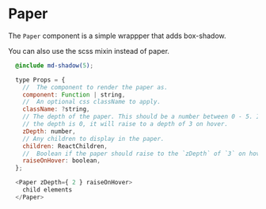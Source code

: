 # Paper

The `Paper` component is a simple wrappper that adds box-shadow.

You can also use the scss mixin instead of paper.

```scss
  @include md-shadow(5);
```

```javascript
  type Props = {
    //  The component to render the paper as.
    component: Function | string,
    //  An optional css className to apply.
    className: ?string,
    // The depth of the paper. This should be a number between 0 - 5. If
    // the depth is 0, it will raise to a depth of 3 on hover.
    zDepth: number,
    // Any children to display in the paper.
    children: ReactChildren,
    //  Boolean if the paper should raise to the `zDepth` of `3` on hover when the initial
    raiseOnHover: boolean,
  };

  <Paper zDepth={ 2 } raiseOnHover>
    child elements
  </Paper>
```

